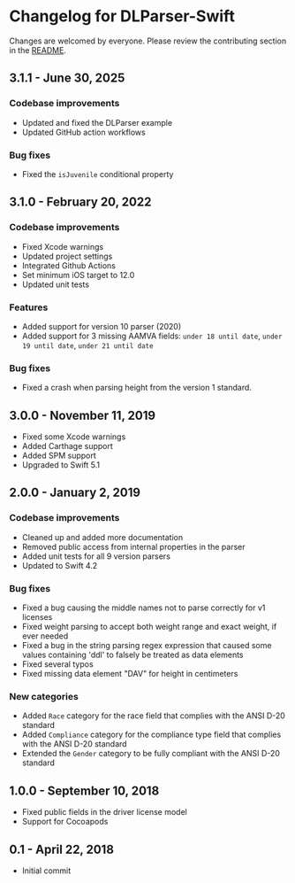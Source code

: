 # Changelog for DLParser-Swift

Changes are welcomed by everyone. Please review the contributing section in the [README](README.md).

## 3.1.1 - June 30, 2025

### Codebase improvements
* Updated and fixed the DLParser example
* Updated GitHub action workflows

### Bug fixes
* Fixed the `isJuvenile` conditional property

## 3.1.0 - February 20, 2022

### Codebase improvements
* Fixed Xcode warnings
* Updated project settings
* Integrated Github Actions
* Set minimum iOS target to 12.0
* Updated unit tests

### Features
* Added support for version 10 parser (2020)
* Added support for 3 missing AAMVA fields: `under 18 until date`, `under 19 until date`, `under 21 until date`

### Bug fixes
* Fixed a crash when parsing height from the version 1 standard.

## 3.0.0 - November 11, 2019
* Fixed some Xcode warnings
* Added Carthage support
* Added SPM support
* Upgraded to Swift 5.1

## 2.0.0 - January 2, 2019

### Codebase improvements
* Cleaned up and added more documentation
* Removed public access from internal properties in the parser
* Added unit tests for all 9 version parsers
* Updated to Swift 4.2

### Bug fixes
* Fixed a bug causing the middle names not to parse correctly for v1 licenses
* Fixed weight parsing to accept both weight range and exact weight, if ever needed
* Fixed a bug in the string parsing regex expression that caused some values containing 'ddl' to falsely be treated as data elements
* Fixed several typos
* Fixed missing data element "DAV" for height in centimeters

### New categories

* Added `Race` category for the race field that complies with the ANSI D-20 standard
* Added `Compliance` category for the compliance type field that complies with the ANSI D-20 standard
* Extended the `Gender` category to be fully compliant with the ANSI D-20 standard

## 1.0.0 - September 10, 2018
* Fixed public fields in the driver license model
* Support for Cocoapods

## 0.1 - April 22, 2018
* Initial commit
